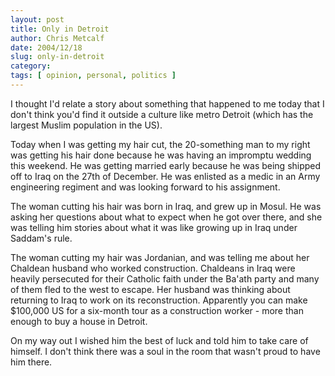 ```yaml
---
layout: post
title: Only in Detroit
author: Chris Metcalf
date: 2004/12/18
slug: only-in-detroit
category: 
tags: [ opinion, personal, politics ]
---
```


I thought I'd relate a story about something that happened to me today that I don't think you'd find it outside a culture like metro Detroit (which has the largest Muslim population in the US).

Today when I was getting my hair cut, the 20-something man to my right was getting his hair done because he was having an impromptu wedding this weekend. He was getting married early because he was being shipped off to Iraq on the 27th of December. He was enlisted as a medic in an Army engineering regiment and was looking forward to his assignment.

The woman cutting his hair was born in Iraq, and grew up in Mosul. He was asking her questions about what to expect when he got over there, and she was telling him stories about what it was like growing up in Iraq under Saddam's rule.

The woman cutting my hair was Jordanian, and was telling me about her Chaldean husband who worked construction. Chaldeans in Iraq were heavily persecuted for their Catholic faith under the Ba'ath party and many of them fled to the west to escape. Her husband was thinking about returning to Iraq to work on its reconstruction. Apparently you can make $100,000 US for a six-month tour as a construction worker - more than enough to buy a house in Detroit.

On my way out I wished him the best of luck and told him to take care of himself. I don't think there was a soul in the room that wasn't proud to have him there.
